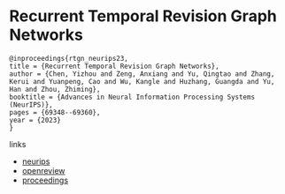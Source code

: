 # Recurrent Temporal Revision Graph Networks

```
@inproceedings{rtgn_neurips23,
title = {Recurrent Temporal Revision Graph Networks},
author = {Chen, Yizhou and Zeng, Anxiang and Yu, Qingtao and Zhang, Kerui and Yuanpeng, Cao and Wu, Kangle and Huzhang, Guangda and Yu, Han and Zhou, Zhiming},
booktitle = {Advances in Neural Information Processing Systems (NeurIPS)},
pages = {69348--69360},
year = {2023}
}
```

links
- [neurips](https://nips.cc/Conferences/2023/Schedule?showEvent=72514)
- [openreview](https://openreview.net/forum?id=B3UDx1rNOy)
- [proceedings](https://papers.nips.cc//paper_files/paper/2023/hash/dafd116ac8c735f149558b79fd48e090-Abstract-Conference.html)
